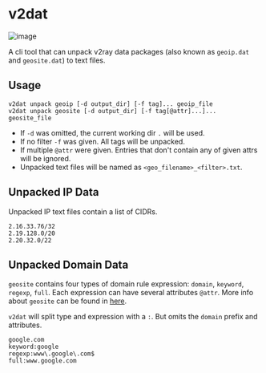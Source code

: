 # v2dat

![image](https://img.shields.io/github/downloads/DanielLavrushin/v2dat/total?label=total%20downloads)

A cli tool that can unpack v2ray data packages (also known as `geoip.dat` and `geosite.dat`) to text files.

## Usage

```shell
v2dat unpack geoip [-d output_dir] [-f tag]... geoip_file
v2dat unpack geosite [-d output_dir] [-f tag[@attr]...]... geosite_file
```

- If `-d` was omitted, the current working dir `.` will be used.
- If no filter `-f` was given. All tags will be unpacked.
- If multiple `@attr` were given. Entries that don't contain any of given attrs will be ignored.
- Unpacked text files will be named as `<geo_filename>_<filter>.txt`.

## Unpacked IP Data

Unpacked IP text files contain a list of CIDRs.

```text
2.16.33.76/32
2.19.128.0/20
2.20.32.0/22
```

## Unpacked Domain Data

`geosite` contains four types of domain rule expression: `domain`, `keyword`, `regexp`, `full`. Each expression can have several attributes `@attr`. More info about `geosite` can be found in [here](https://github.com/v2fly/domain-list-community).

`v2dat` will split type and expression with a `:`. But omits the `domain` prefix and attributes.

```text
google.com
keyword:google
regexp:www\.google\.com$
full:www.google.com
```